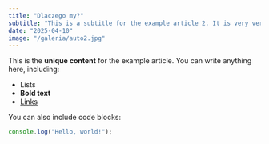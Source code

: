 ```yaml
---
title: "Dlaczego my?"
subtitle: "This is a subtitle for the example article 2. It is very very long one so it for sure exceeds the 2 line height limit"
date: "2025-04-10"
image: "/galeria/auto2.jpg"
---
```


This is the **unique content** for the example article. You can write anything here, including:

- Lists
- **Bold text**
- [Links](https://example.com)

You can also include code blocks:

```javascript
console.log("Hello, world!");
```
